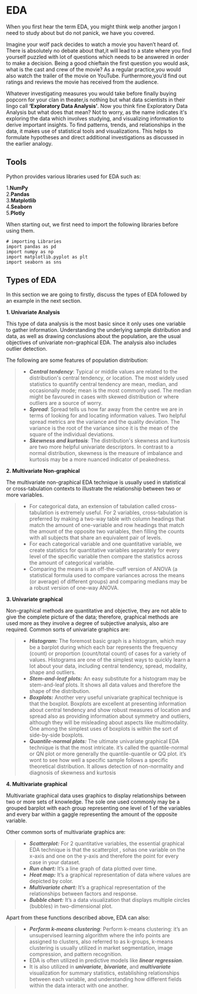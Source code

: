 
# EDA

When you first hear the term EDA, you might think welp another jargon I need to study about but do not panick, we have you covered.

Imagine your wolf pack decides to watch a movie you haven’t heard of. There is absolutely no debate about that,it will lead to a state where you find yourself puzzled with lot of questions which needs to be answered in order to make a decision. Being a good chieftain the first question you would ask, what is the cast and crew of the movie? As a regular practice,you would also watch the trailer of the movie on YouTube. Furthermore,you’d find out ratings and reviews the movie has received from the audience.

Whatever investigating measures you would take before finally buying popcorn for your clan in theater,is nothing but what data scientists in their lingo call **‘Exploratory Data Analysis’**. Now you think fine Exploratory Data Analysis but what does that mean? Not to worry, as the name indicates it's exploring the data which involves studying, and visualizing information to derive important insights. To find patterns, trends, and relationships in the data, it makes use of statistical tools and visualizations. This helps to formulate hypotheses and direct additional investigations as discussed in the earlier analogy.


## Tools

Python provides various libraries used for EDA such as:      

1.**NumPy**   
2.**Pandas**   
3.**Matplotlib**  
4.**Seaborn**  
5.**Plotly**   

When starting out, we first need to import the following libraries before using them.

```
# importing Libraries
import pandas as pd
import numpy as np
import matplotlib.pyplot as plt
import seaborn as sns
```

## Types of EDA

In this section we are going to firstly, discuss the types of EDA followed by an example in the next section.

**1. Univariate Analysis**  

This type of data analysis is the most basic since it only uses one variable to gather information. Understanding the underlying sample distribution and data, as well as drawing conclusions about the population, are the usual objectives of univariate non-graphical EDA. The analysis also includes outlier detection.  

The following are some features of population distribution:

>- ***Central tendency***: Typical or middle values are related to the distribution's central tendency, or location. The most widely used statistics to quantify central tendency are mean, median, and occasionally mode; mean is the most commonly used. The median might be favoured in cases with skewed distribution or where outliers are a source of worry.  
>- ***Spread***: Spread tells us how far away from the centre we are in terms of looking for and locating information values. Two helpful spread metrics are the variance and the quality deviation. The variance is the root of the variance since it is the mean of the square of the individual deviations.  
>- ***Skewness and kurtosis***: The distribution's skewness and kurtosis are two more helpful univariate descriptors. In contrast to a normal distribution, skewness is the measure of imbalance and kurtosis may be a more nuanced indicator of peakedness.


**2. Multivariate Non-graphical**  

The multivariate non-graphical EDA technique is usually used in statistical or cross-tabulation contexts to illustrate the relationship between two or more variables.  

>- For categorical data, an extension of tabulation called cross-tabulation is extremely useful. For 2 variables, cross-tabulation is preferred by making a two-way table with column headings that match the amount of one-variable and row headings that match the amount of the opposite two variables, then filling the counts with all subjects that share an equivalent pair of levels.  
>- For each categorical variable and one quantitative variable, we create statistics for quantitative variables separately for every level of the specific variable then compare the statistics across the amount of categorical variable.  
>- Comparing the means is an off-the-cuff version of ANOVA (a statistical formula used to compare variances across the means (or average) of different groups) and comparing medians may be a robust version of one-way ANOVA.  

**3. Univariate graphical**  

Non-graphical methods are quantitative and objective, they are not able to give the complete picture of the data; therefore, graphical methods are used more as they involve a degree of subjective analysis, also are required. Common sorts of univariate graphics are:

>- ***Histogram:*** The foremost basic graph is a histogram, which may be a barplot during which each bar represents the frequency (count) or proportion (count/total count) of cases for a variety of values. Histograms are one of the simplest ways to quickly learn a lot about your data, including central tendency, spread, modality, shape and outliers.  
>- ***Stem-and-leaf plots:*** An easy substitute for a histogram may be stem-and-leaf plots. It shows all data values and therefore the shape of the distribution.  
>- ***Boxplots:*** Another very useful univariate graphical technique is that the boxplot. Boxplots are excellent at presenting information about central tendency and show robust measures of location and spread also as providing information about symmetry and outliers, although they will be misleading about aspects like multimodality. One among the simplest uses of boxplots is within the sort of side-by-side boxplots.  
>- ***Quantile-normal plots:*** The ultimate univariate graphical EDA technique is that the most intricate. it’s called the quantile-normal or QN plot or more generally the quantile-quantile or QQ plot. it’s wont to see how well a specific sample follows a specific theoretical distribution. It allows detection of non-normality and diagnosis of skewness and kurtosis

**4. Multivariate graphical**  

Multivariate graphical data uses graphics to display relationships between two or more sets of knowledge. The sole one used commonly may be a grouped barplot with each group representing one level of 1 of the variables and every bar within a gaggle representing the amount of the opposite variable.

Other common sorts of multivariate graphics are:

>- ***Scatterplot:*** For 2 quantitative variables, the essential graphical EDA technique is that the scatterplot , sohas one variable on the x-axis and one on the y-axis and therefore the point for every case in your dataset.  
>- ***Run chart:***  It’s a line graph of data plotted over time.  
>- ***Heat map:***  It’s a graphical representation of data where values are depicted by color.  
>- ***Multivariate chart:*** It’s a graphical representation of the relationships between factors and response.  
>- ***Bubble chart:*** It’s a data visualization that displays multiple circles (bubbles) in two-dimensional plot.  

Apart from these functions described above, EDA can also:  

>- ***Perform k-means clustering***: Perform k-means clustering: it’s an unsupervised learning algorithm where the info points are assigned to clusters, also referred to as k-groups, k-means clustering is usually utilized in market segmentation, image compression, and pattern recognition.  
>- EDA is often utilized in predictive models like ***linear regression***.  
>- It is also utilized in ***univariate***, ***bivariate***, and ***multivariate*** visualization for summary statistics, establishing relationships between each variable, and understanding how different fields within the data interact with one another.


